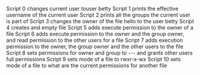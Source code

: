 Script 0 changes current user touser betty
Script 1 prints the effective username of the current user
Script 2 prints all the groups the current user is part of
Script 3 changes the owner of the file hello to the user betty
Script 4 creates and empty file
Script 5 adds execute permission to the owner of a file
Script 6 adds execute permission to the owner and the group owner, and read permission to the other users for a file
Script 7 adds execution permission to the owner, the group owner and the other users to the file
Script 8 sets permissions for owner and group to --- and grants other users full permissions
Script 9 sets mode of a file to rwxr-x-wx
Script 10 sets mode of a file to what are the current permissions for another file
